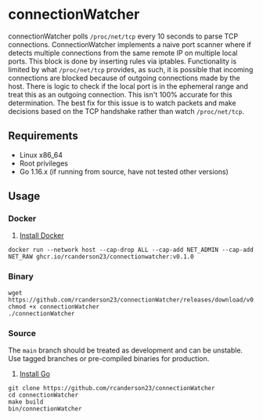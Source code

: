 # connectionWatcher
connectionWatcher polls `/proc/net/tcp` every 10 seconds to parse TCP connections. ConnectionWatcher implements a naive 
port scanner where if detects multiple connections from the same remote IP on multiple local ports. This block is done 
by inserting rules via iptables. Functionality is limited by what `/proc/net/tcp` provides, as such, it is possible that 
incoming connections are blocked because of outgoing connections made by the host. There is logic to check if the 
local port is in the ephemeral range and treat this as an outgoing connection. This isn't 100% accurate for this 
determination. The best fix for this issue is to watch packets and make decisions based on the TCP handshake rather 
than watch `/proc/net/tcp`. 

## Requirements
* Linux x86_64
* Root privileges
* Go 1.16.x (if running from source, have not tested other versions)

## Usage
### Docker
1. [Install Docker](https://docs.docker.com/engine/install/)
```
docker run --network host --cap-drop ALL --cap-add NET_ADMIN --cap-add NET_RAW ghcr.io/rcanderson23/connectionwatcher:v0.1.0
```
### Binary
``` 
wget https://github.com/rcanderson23/connectionWatcher/releases/download/v0.1.0/connectionWatcher
chmod +x connectionWatcher
./connectionWatcher
```
### Source
The `main` branch should be treated as development and can be unstable. Use tagged branches or pre-compiled binaries
for production.
1. [Install Go](https://golang.org/doc/install)
```
git clone https://github.com/rcanderson23/connectionWatcher
cd connectionWatcher
make build
bin/connectionWatcher
```
